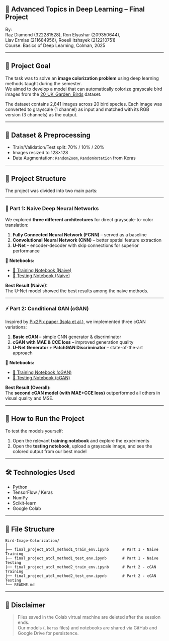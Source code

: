 ## 📘 Advanced Topics in Deep Learning – Final Project

By:  
Raz Diamond (322281528), Ron Elyashar (209350644),  
Liav Ermias (211684956), Roeeii Itshayek (212210751)  
Course: Basics of Deep Learning, Colman, 2025

---

## 🎯 Project Goal

The task was to solve an **image colorization problem** using deep learning methods taught during the semester.  
We aimed to develop a model that can automatically colorize grayscale bird images from the [20_UK_Garden_Birds](https://www.kaggle.com/datasets/gpiosenka/20-bird-species) dataset.

The dataset contains 2,841 images across 20 bird species. Each image was converted to grayscale (1 channel) as input and matched with its RGB version (3 channels) as the output.

---

## 📁 Dataset & Preprocessing

- Train/Validation/Test split: 70% / 10% / 20%
- Images resized to 128×128
- Data Augmentation: `RandomZoom`, `RandomRotation` from Keras

---

## 🧪 Project Structure

The project was divided into two main parts:

---

### 🧠 Part 1: Naive Deep Neural Networks

We explored **three different architectures** for direct grayscale-to-color translation:

1. **Fully Connected Neural Network (FCNN)** – served as a baseline  
2. **Convolutional Neural Network (CNN)** – better spatial feature extraction  
3. **U-Net** – encoder-decoder with skip connections for superior performance

📎 **Notebooks:**
- [🔗 Training Notebook (Naive)](https://nbviewer.org/github/ronelis199/Bird-Image-Colorization-using-Deep-Learning/blob/main/final_project_atdl_method1_train_env.ipynb)
- [🔗 Testing Notebook (Naive)](https://nbviewer.org/github/ronelis199/Bird-Image-Colorization-using-Deep-Learning/blob/main/final_project_atdl_method1_test_env.ipynb)

**Best Result (Naive):**  
The U-Net model showed the best results among the naive methods.

---

### ⚡ Part 2: Conditional GAN (cGAN)

Inspired by [Pix2Pix paper (Isola et al.)](https://arxiv.org/pdf/1611.07004), we implemented three cGAN variations:

1. **Basic cGAN** – simple CNN generator & discriminator  
2. **cGAN with MAE & CCE loss** – improved generation quality  
3. **U-Net Generator + PatchGAN Discriminator** – state-of-the-art approach

📎 **Notebooks:**
- [🔗 Training Notebook (cGAN)](https://nbviewer.org/github/ronelis199/-Bird-Image-Colorization-using-Deep-Learning/blob/main/final_project_atdl_method1_train_env.ipynb)
- [🔗 Testing Notebook (cGAN)](https://nbviewer.org/github/ronelis199/Bird-Image-Colorization-using-Deep-Learning/blob/main/final_project_atdl_method2_test_env.ipynb)

**Best Result (Overall):**  
The **second cGAN model (with MAE+CCE loss)** outperformed all others in visual quality and MSE.

---

## 🧪 How to Run the Project

To test the models yourself:

1. Open the relevant **training notebook** and explore the experiments
2. Open the **testing notebook**, upload a grayscale image, and see the colored output from our best model

---

## 🛠 Technologies Used

- Python
- TensorFlow / Keras
- NumPy
- Scikit-learn
- Google Colab

---

## 📂 File Structure

```
Bird-Image-Colorization/
│
├── final_project_atdl_method1_train_env.ipynb      # Part 1 - Naive Training
├── final_project_atdl_method1_test_env.ipynb       # Part 1 - Naive Testing
├── final_project_atdl_method2_train_env.ipynb      # Part 2 - cGAN Training
├── final_project_atdl_method2_test_env.ipynb       # Part 2 - cGAN Testing
└── README.md
```

---

## 🚨 Disclaimer

> Files saved in the Colab virtual machine are deleted after the session ends.  
> Our models (`.keras` files) and notebooks are shared via GitHub and Google Drive for persistence.
